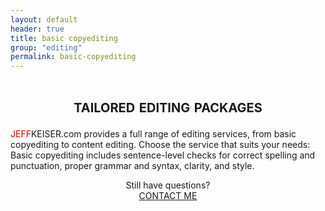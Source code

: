 ```yaml
---
layout: default
header: true
title: basic copyediting
group: "editing"
permalink: basic-copyediting
---
```


<div style="text-align: center">

<h1 style="font-variant: small-caps">tailored editing packages</h1>
</div>

<span style="font-family: 'Arial', sans-serif'"><span style="color: #cc0000">JEFF</span>KEISER.com</span> provides a full range of editing services, from basic copyediting to content editing. Choose the service that suits your needs: Basic copyediting includes sentence-level checks for correct spelling and punctuation, proper grammar and syntax, clarity, and style.

<div style="text-align: center">
Still have questions?<br /><a href="mailto:info@jeffkeiser.com"><span class="contact-button">CONTACT ME</span></a>
</div>